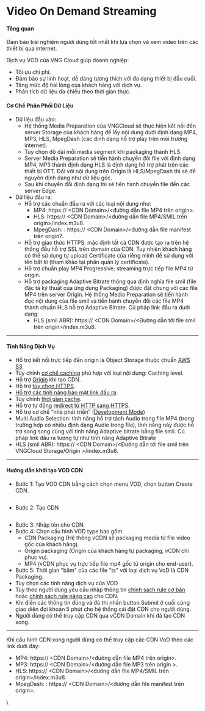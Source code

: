 # Video On Demand Streaming

#### **Tổng quan** <a href="#videoondemandstreaming-tongquan" id="videoondemandstreaming-tongquan"></a>

Đảm bảo trải nghiệm người dùng tốt nhất khi lựa chọn và xem video trên các thiết bị qua internet.

Dịch vụ VOD của VNG Cloud giúp doanh nghiệp:

* Tối ưu chi phí.
* Đảm bảo sự linh hoạt, dễ dàng tương thích với đa dạng thiết bị đầu cuối.
* Tăng mức độ hài lòng của khách hàng với dịch vụ.
* Phân tích dữ liệu đa chiều theo thời gian thực.

#### **Cơ Chế Phân Phối Dữ Liệu** <a href="#videoondemandstreaming-cochephanphoidulieu" id="videoondemandstreaming-cochephanphoidulieu"></a>

* Dữ liệu đầu vào:
  * Hệ thống Media Preparation của VNGCloud sẽ thực hiện kết nối đến server Storage của khách hàng để lấy nội dung dưới định dạng MP4, MP3, HLS, MpegDash (các định dạng hỗ trợ play trên môi trường internet).
  * Tùy chọn độ dài mỗi media segment khi packaging thành HLS.
  * Server Media Preparation sẽ tiến hành chuyển đổi file với định dạng MP4, MP3 thành định dạng HLS là định dạng hỗ trợ phát trên các thiết bị OTT. Đối với nội dung trên Origin là HLS/MpegDash thì sẽ để nguyên định dạng như dữ liệu gốc.
  * Sau khi chuyển đổi định dạng thì sẽ tiến hành chuyển file đến các server Edge.
* Dữ liệu đầu ra:
  * Hỗ trợ các chuẩn đầu ra với các loại nội dung như:
    * MP4: https:// \<CDN Domain>/<đường dẫn file MP4 trên origin>.
    * HLS: https:// \<CDN Domain>/<đường dẫn file MP4/SMIL trên origin>/index.m3u8.
    * MpegDash: : https:// \<CDN Domain>/<đường dẫn file manifest trên origin?.
  * Hỗ trợ giao thức HTTPS: mặc định tất cả CDN được tạo ra trên hệ thống đều hỗ trợ SSL trên domain của CDN. Tuy nhiên khách hàng có thể sử dụng tự upload Certificate của riêng mình để sử dụng với tên bất kì (tham khảo tại phần quản lý certificate).
  * Hỗ trợ chuẩn play MP4 Progressive: streaming trực tiếp file MP4 từ origin.
  * Hỗ trợ packaging Adaptive Bitrate thông qua định nghĩa file smil (file đặc tả kỹ thuật của ứng dụng Packaging) được đặt chung với các file MP4 trên server Origin. Hệ thống Media Preparation sẽ tiến hành đọc nội dung của file smil và tiến hành chuyển đổi các file MP4 thành chuẩn HLS hỗ trợ Adaptive Bitrate. Cú pháp link đầu ra dưới dạng:
    * HLS (smil ABR): https:// \<CDN Domain>/<Đường dẫn tới file smil trên origin>/index.m3u8.

***

#### **Tính Năng Dịch Vụ** <a href="#videoondemandstreaming-tinhnangdichvu" id="videoondemandstreaming-tinhnangdichvu"></a>

* Hỗ trợ kết nối trực tiếp đến origin là Object Storage thuộc chuẩn [AWS S3](https://docs.vngcloud.vn/display/ONVINA/Object+Storage+S3).
* Tùy chỉnh [cơ chế caching](https://docs.vngcloud.vn/pages/viewpage.action?pageId=36045500) phù hợp với loại nội dung: Caching level.
* Hỗ trợ [Origin](https://docs.vngcloud.vn/display/ONVINA/Origin) khi tạo CDN.
* Hỗ trợ [tùy chọn HTTPS](https://docs.vngcloud.vn/pages/viewpage.action?pageId=36045514).
* [Hỗ trợ các tính năng bảo mật link đầu ra](https://docs.vngcloud.vn/display/ONVINA/Security+Link):
* Tùy chỉnh [thời gian cache](https://docs.vngcloud.vn/pages/viewpage.action?pageId=36045467).
* Hỗ trợ tự động [redirect từ HTTP sang HTTPS](https://docs.vngcloud.vn/pages/viewpage.action?pageId=36045505).
* Hỗ trợ cơ chế “nhà phát triển” ([Development Mode](https://docs.vngcloud.vn/display/ONVINA/Development+Mode))
* Multi Audio Selection: tính năng hỗ trợ tách Audio trong file MP4 (trong trường hợp có nhiều định dạng Audio trong file), tính năng này được hỗ trợ song song cùng với tính năng Adaptive bitrate bằng file smil. Cú pháp link đầu ra tương tự như tính năng Adaptive Bitrate
* HLS (smil ABR): https:// \<CDN Domain>/<Đường dẫn tới file smil trên VNGCloud Storage/Origin >/index.m3u8.

***

#### **Hướng dẫn khởi tạo VOD CDN** <a href="#videoondemandstreaming-huongdankhoitaovodcdn" id="videoondemandstreaming-huongdankhoitaovodcdn"></a>

* Bước 1: Tạo VOD CDN bằng cách chọn menu VOD, chọn button Create CDN.

<figure><img src="https://docs.vngcloud.vn/download/attachments/36045701/image2023-8-15_11-20-4.png?version=1&#x26;modificationDate=1692073205000&#x26;api=v2" alt=""><figcaption></figcaption></figure>

* Bước 2: Tạo CDN

<figure><img src="https://docs.vngcloud.vn/download/attachments/36045701/image2023-8-15_11-21-52.png?version=1&#x26;modificationDate=1692073312000&#x26;api=v2" alt=""><figcaption></figcaption></figure>

* Bước 3: Nhập tên cho CDN.
* Bước 4: Chọn cấu hình VOD type bao gồm:
  * CDN Packaging (Hệ thống vCDN sẽ packaging media từ file video gốc của khách hàng).
  * Origin packaging (Origin của khách hàng tự packaging, vCDN chỉ phục vụ).
  * MP4 (vCDN phục vụ trực tiếp file mp4 gốc từ origin cho end-user).
* Bước 5: Thời gian "băm" của các file "ts" với loại dịch vụ VoD là CDN Packaging.
* Tùy chọn các tính năng dịch vụ của VOD
* Tùy theo người dùng yêu cầu nhập thông tin [chính sách rule cơ bản](https://docs.vngcloud.vn/pages/viewpage.action?pageId=36045518) hoặc [chính sách rule nâng cao](https://docs.vngcloud.vn/pages/viewpage.action?pageId=36045523) cho CDN.
* Khi điền các thông tin đúng và đủ thì nhấn button Submit ở cuối cùng giao diện đợi khoản 5 phút cho hệ thống cái đặt CDN cho người dùng.
* Người dùng có thể truy cập CDN qua vCDN Domain khi đã tạo CDN xong.

***

Khi cấu hình CDN xong người dùng có thể truy cập các CDN VoD theo các link dưới đây:

* MP4: https:// \<CDN Domain>/<đường dẫn file MP4 trên origin>.
* MP3: https:// \<CDN Domain>/<đường dẫn file MP3 trên origin >.
* HLS: https:// \<CDN Domain>/<đường dẫn file MP4/SMIL trên origin>/index.m3u8.
* MpegDash: : https:// \<CDN Domain>/<đường dẫn file manifest trên origin>.

\
